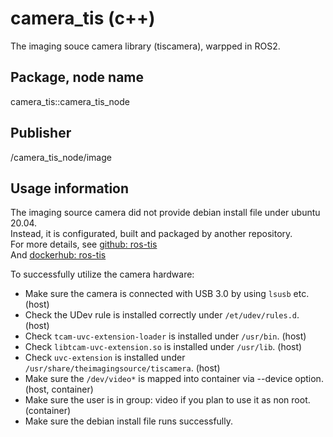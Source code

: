 # camera_tis (c++)

The imaging souce camera library (tiscamera), warpped in ROS2.

## Package, node name

camera_tis::camera_tis_node

## Publisher

/camera_tis_node/image

## Usage information

The imaging source camera did not provide debian install file under ubuntu 20.04.  
Instead, it is configurated, built and packaged by another repository.  
For more details, see [github: ros-tis](https://github.com/zhuoqiw/ros-tis)  
And [dockerhub: ros-tis](https://hub.docker.com/repository/docker/zhuoqiw/ros-tis/general)

To successfully utilize the camera hardware:  
- Make sure the camera is connected with USB 3.0 by using `lsusb` etc. (host)
- Check the UDev rule is installed correctly under `/et/udev/rules.d`. (host)
- Check `tcam-uvc-extension-loader` is installed under `/usr/bin`. (host)
- Check `libtcam-uvc-extension.so` is installed under `/usr/lib`. (host)
- Check `uvc-extension` is installed under `/usr/share/theimagingsource/tiscamera`. (host)
- Make sure the `/dev/video*` is mapped into container via --device option. (host, container)
- Make sure the user is in group: video if you plan to use it as non root. (container)
- Make sure the debian install file runs successfully.